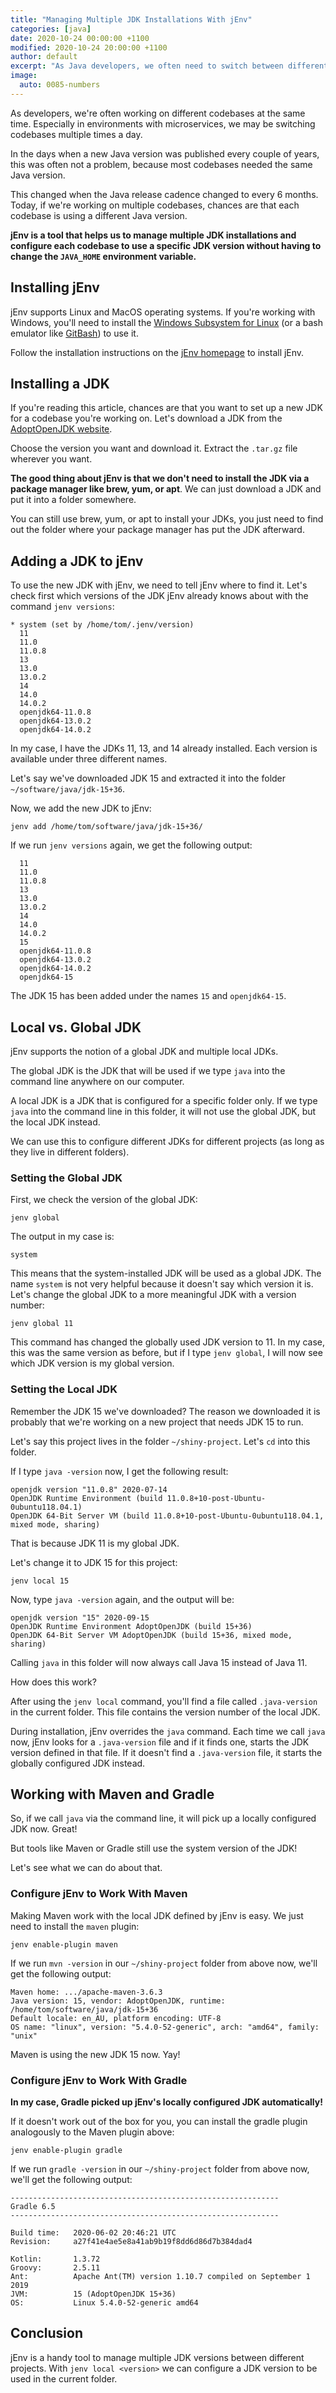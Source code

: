 ```yaml
---
title: "Managing Multiple JDK Installations With jEnv"
categories: [java]
date: 2020-10-24 00:00:00 +1100
modified: 2020-10-24 20:00:00 +1100
author: default
excerpt: "As Java developers, we often need to switch between different versions of the JDK for different projects. jEnv makes this easy."
image:
  auto: 0085-numbers
---
```


As developers, we're often working on different codebases at the same time. Especially in environments with microservices, we may be switching codebases multiple times a day.

In the days when a new Java version was published every couple of years, this was often not a problem, because most codebases needed the same Java version.

This changed when the Java release cadence changed to every 6 months. Today, if we're working on multiple codebases, chances are that each codebase is using a different Java version.

**jEnv is a tool that helps us to manage multiple JDK installations and configure each codebase to use a specific JDK version without having to change the `JAVA_HOME` environment variable.**

## Installing jEnv

jEnv supports Linux and MacOS operating systems. If you're working with Windows, you'll need to install the [Windows Subsystem for Linux](https://docs.microsoft.com/en-us/windows/wsl/install-win10) (or a bash emulator like [GitBash](https://gitforwindows.org/)) to use it.

Follow the installation instructions on the [jEnv homepage](https://www.jenv.be/) to install jEnv.

## Installing a JDK

If you're reading this article, chances are that you want to set up a new JDK for a codebase you're working on. Let's download a JDK from the [AdoptOpenJDK website](https://adoptopenjdk.net/releases.html).

Choose the version you want and download it. Extract the `.tar.gz` file wherever you want.

**The good thing about jEnv is that we don't need to install the JDK via a package manager like brew, yum, or apt**. We can just download a JDK and put it into a folder somewhere.

You can still use brew, yum, or apt to install your JDKs, you just need to find out the folder where your package manager has put the JDK afterward.   

## Adding a JDK to jEnv

To use the new JDK with jEnv, we need to tell jEnv where to find it. Let's check first which versions of the JDK jEnv already knows about with the command `jenv versions`:

```
* system (set by /home/tom/.jenv/version)
  11
  11.0
  11.0.8
  13
  13.0
  13.0.2
  14
  14.0
  14.0.2
  openjdk64-11.0.8
  openjdk64-13.0.2
  openjdk64-14.0.2
```

In my case, I have the JDKs 11, 13, and 14 already installed. Each version is available under three different names.

Let's say we've downloaded JDK 15 and extracted it into the folder `~/software/java/jdk-15+36`.

Now, we add the new JDK to jEnv:

```
jenv add /home/tom/software/java/jdk-15+36/
```

If we run `jenv versions` again, we get the following output:

```
  11
  11.0
  11.0.8
  13
  13.0
  13.0.2
  14
  14.0
  14.0.2
  15
  openjdk64-11.0.8
  openjdk64-13.0.2
  openjdk64-14.0.2
  openjdk64-15
```

The JDK 15 has been added under the names `15` and `openjdk64-15`.

## Local vs. Global JDK

jEnv supports the notion of a global JDK and multiple local JDKs. 

The global JDK is the JDK that will be used if we type `java` into the command line anywhere on our computer.

A local JDK is a JDK that is configured for a specific folder only. If we type `java` into the command line in this folder, it will not use the global JDK, but the local JDK instead.

We can use this to configure different JDKs for different projects (as long as they live in different folders). 
  
### Setting the Global JDK

First, we check the version of the global JDK:

```
jenv global
```

The output in my case is:

```
system
```

This means that the system-installed JDK will be used as a global JDK. The name `system` is not very helpful because it doesn't say which version it is. Let's change the global JDK to a more meaningful JDK with a version number:

```
jenv global 11
```

This command has changed the globally used JDK version to 11. In my case, this was the same version as before, but if I type `jenv global`, I will now see which JDK version is my global version.
 
### Setting the Local JDK

Remember the JDK 15 we've downloaded? The reason we downloaded it is probably that we're working on a new project that needs JDK 15 to run.

Let's say this project lives in the folder `~/shiny-project`. Let's `cd` into this folder.

If I type `java -version` now, I get the following result:

```
openjdk version "11.0.8" 2020-07-14
OpenJDK Runtime Environment (build 11.0.8+10-post-Ubuntu-0ubuntu118.04.1)
OpenJDK 64-Bit Server VM (build 11.0.8+10-post-Ubuntu-0ubuntu118.04.1, mixed mode, sharing)
```

That is because JDK 11 is my global JDK.

Let's change it to JDK 15 for this project:

```
jenv local 15
```

Now, type `java -version` again, and the output will be:

```
openjdk version "15" 2020-09-15
OpenJDK Runtime Environment AdoptOpenJDK (build 15+36)
OpenJDK 64-Bit Server VM AdoptOpenJDK (build 15+36, mixed mode, sharing)
```

Calling `java` in this folder will now always call Java 15 instead of Java 11.
 
How does this work? 

After using the `jenv local` command, you'll find a file called `.java-version` in the current folder. This file contains the version number of the local JDK. 

During installation, jEnv overrides the `java` command. Each time we call `java` now, jEnv looks for a `.java-version` file and if it finds one, starts the JDK version defined in that file. If it doesn't find a `.java-version` file, it starts the globally configured JDK instead.

## Working with Maven and Gradle

So, if we call `java` via the command line, it will pick up a locally configured JDK now. Great!

But tools like Maven or Gradle still use the system version of the JDK! 

Let's see what we can do about that.

### Configure jEnv to Work With Maven

Making Maven work with the local JDK defined by jEnv is easy. We just need to install the `maven` plugin:

`jenv enable-plugin maven`

If we run `mvn -version` in our `~/shiny-project` folder from above now, we'll get the following output:

```
Maven home: .../apache-maven-3.6.3
Java version: 15, vendor: AdoptOpenJDK, runtime: /home/tom/software/java/jdk-15+36
Default locale: en_AU, platform encoding: UTF-8
OS name: "linux", version: "5.4.0-52-generic", arch: "amd64", family: "unix"
```

Maven is using the new JDK 15 now. Yay!

### Configure jEnv to Work With Gradle

**In my case, Gradle picked up jEnv's locally configured JDK automatically!**

If it doesn't work out of the box for you, you can install the gradle plugin analogously to the Maven plugin above:

```
jenv enable-plugin gradle
```

If we run `gradle -version` in our `~/shiny-project` folder from above now, we'll get the following output:

```
------------------------------------------------------------
Gradle 6.5
------------------------------------------------------------

Build time:   2020-06-02 20:46:21 UTC
Revision:     a27f41e4ae5e8a41ab9b19f8dd6d86d7b384dad4

Kotlin:       1.3.72
Groovy:       2.5.11
Ant:          Apache Ant(TM) version 1.10.7 compiled on September 1 2019
JVM:          15 (AdoptOpenJDK 15+36)
OS:           Linux 5.4.0-52-generic amd64
```

## Conclusion

jEnv is a handy tool to manage multiple JDK versions between different projects. With `jenv local <version>` we can configure a JDK version to be used in the current folder.
